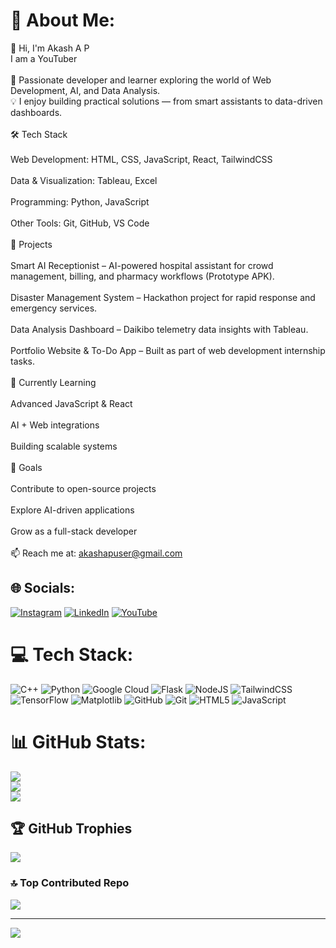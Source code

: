 # 💫 About Me:
👋 Hi, I'm Akash A P<br>I am a YouTuber<br><br>🚀 Passionate developer and learner exploring the world of Web Development, AI, and Data Analysis.<br>💡 I enjoy building practical solutions — from smart assistants to data-driven dashboards.<br><br>🛠️ Tech Stack<br><br>Web Development: HTML, CSS, JavaScript, React, TailwindCSS<br><br>Data & Visualization: Tableau, Excel<br><br>Programming: Python, JavaScript<br><br>Other Tools: Git, GitHub, VS Code<br><br>📌 Projects<br><br>Smart AI Receptionist – AI-powered hospital assistant for crowd management, billing, and pharmacy workflows (Prototype APK).<br><br>Disaster Management System – Hackathon project for rapid response and emergency services.<br><br>Data Analysis Dashboard – Daikibo telemetry data insights with Tableau.<br><br>Portfolio Website & To-Do App – Built as part of web development internship tasks.<br><br>🌱 Currently Learning<br><br>Advanced JavaScript & React<br><br>AI + Web integrations<br><br>Building scalable systems<br><br>🎯 Goals<br><br>Contribute to open-source projects<br><br>Explore AI-driven applications<br><br>Grow as a full-stack developer<br><br>📫 Reach me at: akashapuser@gmail.com


## 🌐 Socials:
[![Instagram](https://img.shields.io/badge/Instagram-%23E4405F.svg?logo=Instagram&logoColor=white)](https://instagram.com/https://www.instagram.com/akashh__ap?igsh=N3hsM3FzcnZzc2l0) [![LinkedIn](https://img.shields.io/badge/LinkedIn-%230077B5.svg?logo=linkedin&logoColor=white)](https://linkedin.com/in/https://www.linkedin.com/in/akash-ap-1262b235a?utm_source=share&utm_campaign=share_via&utm_content=profile&utm_medium=android_app) [![YouTube](https://img.shields.io/badge/YouTube-%23FF0000.svg?logo=YouTube&logoColor=white)](https://youtube.com/@https://youtube.com/@smartifyofficial-enriching?feature=shared) 

# 💻 Tech Stack:
![C++](https://img.shields.io/badge/c++-%2300599C.svg?style=for-the-badge&logo=c%2B%2B&logoColor=white) ![Python](https://img.shields.io/badge/python-3670A0?style=for-the-badge&logo=python&logoColor=ffdd54) ![Google Cloud](https://img.shields.io/badge/GoogleCloud-%234285F4.svg?style=for-the-badge&logo=google-cloud&logoColor=white) ![Flask](https://img.shields.io/badge/flask-%23000.svg?style=for-the-badge&logo=flask&logoColor=white) ![NodeJS](https://img.shields.io/badge/node.js-6DA55F?style=for-the-badge&logo=node.js&logoColor=white) ![TailwindCSS](https://img.shields.io/badge/tailwindcss-%2338B2AC.svg?style=for-the-badge&logo=tailwind-css&logoColor=white) ![TensorFlow](https://img.shields.io/badge/TensorFlow-%23FF6F00.svg?style=for-the-badge&logo=TensorFlow&logoColor=white) ![Matplotlib](https://img.shields.io/badge/Matplotlib-%23ffffff.svg?style=for-the-badge&logo=Matplotlib&logoColor=black) ![GitHub](https://img.shields.io/badge/github-%23121011.svg?style=for-the-badge&logo=github&logoColor=white) ![Git](https://img.shields.io/badge/git-%23F05033.svg?style=for-the-badge&logo=git&logoColor=white) ![HTML5](https://img.shields.io/badge/html5-%23E34F26.svg?style=for-the-badge&logo=html5&logoColor=white) ![JavaScript](https://img.shields.io/badge/javascript-%23323330.svg?style=for-the-badge&logo=javascript&logoColor=%23F7DF1E)
# 📊 GitHub Stats:
![](https://github-readme-stats.vercel.app/api?username=Akash4075&theme=radical&hide_border=false&include_all_commits=true&count_private=true)<br/>
![](https://nirzak-streak-stats.vercel.app/?user=Akash4075&theme=radical&hide_border=false)<br/>
![](https://github-readme-stats.vercel.app/api/top-langs/?username=Akash4075&theme=radical&hide_border=false&include_all_commits=true&count_private=true&layout=compact)

## 🏆 GitHub Trophies
![](https://github-profile-trophy.vercel.app/?username=Akash4075&theme=radical&no-frame=false&no-bg=true&margin-w=4)

### 🔝 Top Contributed Repo
![](https://github-contributor-stats.vercel.app/api?username=Akash4075&limit=5&theme=dark&combine_all_yearly_contributions=true)

---
[![](https://visitcount.itsvg.in/api?id=Akash4075&icon=0&color=0)](https://visitcount.itsvg.in)

<!-- Proudly created with GPRM ( https://gprm.itsvg.in ) -->
